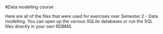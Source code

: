 #Data modelling course

Here are all of the files that were used for exercises over Semester 2 - Data modelling.  You can open up the various SQLite databases or run the SQL files directly in your own RDBMS.